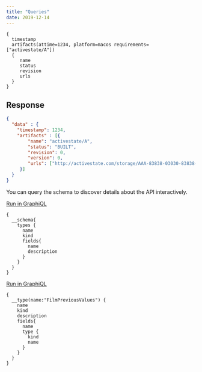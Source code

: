 ```yaml
---
title: "Queries"
date: 2019-12-14
---
```


```text
{
  timestamp
  artifacts(attime=1234, platform=macos requirements=["activestate/A"])
  {
     name
     status
     revision
     urls
  }
}
```

## Response

```json
{
  "data" : {
    "timestamp": 1234,
    "artifacts" : [{
        "name": "activestate/A",
        "status": "BUILT",
        "revision": 0,
        "version": 0,
        "urls": ["http://activestate.com/storage/AAA-83838-03030-83838-activestate-A/hello.txt"]
     }]  
  }
}
```


You can query the schema to discover details about the API interactively.

[Run in GraphiQL](https://swapi.graph.cool/?query=%7B%0A%20%20__schema%7B%0A%20%20%20%20types%20%7B%0A%20%20%20%20%20%20name%0A%20%20%20%20%20%20kind%0A%20%20%20%20%20%20fields%7B%0A%20%20%20%20%20%20%20%20name%0A%20%20%20%20%20%20%20%20description%0A%20%20%20%20%20%20%7D%0A%20%20%20%20%7D%0A%20%20%7D%0A%7D)

```text
{
  __schema{
    types {
      name
      kind
      fields{
        name
        description
      }
    }
  }
}
```


[Run in GraphiQL](https://swapi.graph.cool/?query=%7B%0A%20%20__type%28name%3A%22FilmPreviousValues%22%29%20%7B%0A%20%20%20%20name%0A%20%20%20%20kind%0A%20%20%20%20description%0A%20%20%20%20fields%7B%0A%20%20%20%20%20%20name%0A%20%20%20%20%20%20type%20%7B%0A%20%20%20%20%20%20%20%20kind%0A%20%20%20%20%20%20%20%20name%0A%20%20%20%20%20%20%7D%0A%20%20%20%20%7D%0A%20%20%7D%0A%7D)

```text
{
  __type(name:"FilmPreviousValues") {
    name
    kind
    description
    fields{
      name
      type {
        kind
        name
      }
    }
  }
}
```

